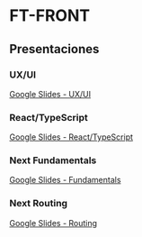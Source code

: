 # FT-FRONT

## Presentaciones

### UX/UI
[Google Slides - UX/UI](https://docs.google.com/presentation/d/1hiZyrl-7V52ar1Pk6ed6Qjt2_EhgF9UhuWreDpFKyu4/edit#slide=id.p1)

### React/TypeScript
[Google Slides - React/TypeScript](https://docs.google.com/presentation/d/1Fxq0O-wNJbE6O7HXK7_0ByuDkgewvhJGS2fpCZnARxc/edit?usp=sharing)

### Next Fundamentals
[Google Slides - Fundamentals](https://docs.google.com/presentation/d/189EtmvK0HnVcEUDUOXqCPXawTEJCHijnK1QxHmb-w3M/edit?usp=sharing)

### Next Routing

[Google Slides - Routing](https://docs.google.com/presentation/d/1-TSuPsT69ZzfqbbQSwdkKolRT87k7Qi3/edit?usp=sharing&ouid=111345539982328960069&rtpof=true&sd=true)
